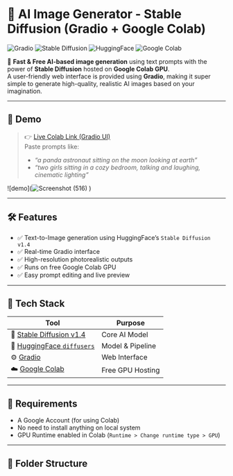 # 🧠 AI Image Generator - Stable Diffusion (Gradio + Google Colab)

![Gradio](https://img.shields.io/badge/Gradio-Interface-blue.svg)
![Stable Diffusion](https://img.shields.io/badge/StableDiffusion-v1.4-orange)
![HuggingFace](https://img.shields.io/badge/HuggingFace-Models-yellow)
![Google Colab](https://img.shields.io/badge/Colab-GPU-green)

🎨 **Fast & Free AI-based image generation** using text prompts with the power of **Stable Diffusion** hosted on **Google Colab GPU**.  
A user-friendly web interface is provided using **Gradio**, making it super simple to generate high-quality, realistic AI images based on your imagination.

---

## 🚀 Demo

> 👉 [Live Colab Link (Gradio UI)]([https://YOUR_GRADIO_LINK_HERE](https://30d1bd0cb6121e7a90.gradio.live))  
> Paste prompts like:
> - _“a panda astronaut sitting on the moon looking at earth”_  
> - _“two girls sitting in a cozy bedroom, talking and laughing, cinematic lighting”_  

![demo](![Screenshot (516)](https://github.com/user-attachments/assets/95d6b5f5-4381-446c-baf7-021cf26b79a7)
) <!-- replace with actual demo image path -->


---

## 🛠️ Features

- ✅ Text-to-Image generation using HuggingFace’s `Stable Diffusion v1.4`
- ✅ Real-time Gradio interface
- ✅ High-resolution photorealistic outputs
- ✅ Runs on free Google Colab GPU
- ✅ Easy prompt editing and live preview

---

## 🧰 Tech Stack

| Tool | Purpose |
|------|---------|
| 🧠 [Stable Diffusion v1.4](https://huggingface.co/CompVis/stable-diffusion-v1-4) | Core AI Model |
| 🧪 [HuggingFace `diffusers`](https://github.com/huggingface/diffusers) | Model & Pipeline |
| ⚙️ [Gradio](https://www.gradio.app/) | Web Interface |
| ☁️ [Google Colab](https://colab.research.google.com/) | Free GPU Hosting |

---

## 🧾 Requirements

- A Google Account (for using Colab)
- No need to install anything on local system
- GPU Runtime enabled in Colab (`Runtime > Change runtime type > GPU`)

---

## 📂 Folder Structure

